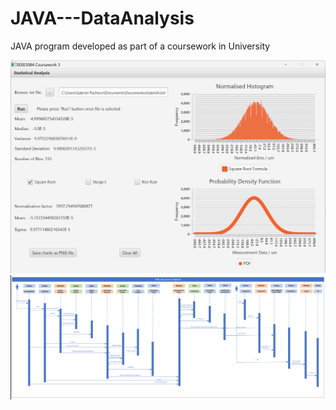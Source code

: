 # JAVA---DataAnalysis
JAVA program developed as part of a coursework in University




![](Images/JAVAgui.png)
![](Images/UML_Sequence_Diagram.png)
